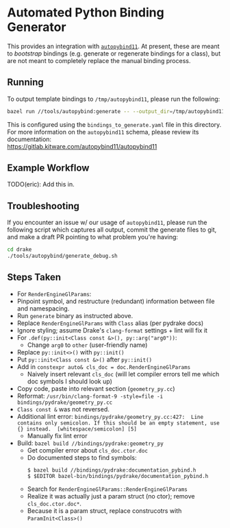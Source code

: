 # Automated Python Binding Generator

This provides an integration with
[`autopybind11`](https://gitlab.kitware.com/autopybind11/autopybind11). At present, these are meant to *bootstrap* bindings
(e.g. generate or regenerate bindings for a class), but are not meant to
completely replace the manual binding process.

## Running

To output template bindings to `/tmp/autopybind11`, please run the following:

```sh
bazel run //tools/autopybind:generate -- --output_dir=/tmp/autopybind11
```

This is configured using the `bindings_to_generate.yaml` file in this
directory. For more information on the `autopybind11` schema, please review its 
documentation:
<br/>
<https://gitlab.kitware.com/autopybind11/autopybind11>

## Example Workflow

TODO(eric): Add this in.

## Troubleshooting

If you encounter an issue w/ our usage of `autopybind11`, please run the
following script which captures all output, commit the generate files to git,
and make a draft PR pointing to what problem you're having:

```sh
cd drake
./tools/autopybind/generate_debug.sh
```

## Steps Taken

- For `RenderEngineGlParams`:
- Pinpoint symbol, and restructure (redundant) information between file and
  namespacing.
- Run `generate` binary as instructed above.
- Replace `RenderEngineGlParams` with `Class` alias (per pydrake docs)
- Ignore styling; assume Drake's `clang-format` settings + lint will fix it
- For `.def(py::init<Class const &>(), py::arg("arg0"))`:
    - Change `arg0` to `other` (user-friendly name)
- Replace `py::init<>()` with `py::init()`
- Put `py::init<Class const &>()` after `py::init()`
- Add in `constexpr auto& cls_doc = doc.RenderEngineGlParams`
    - Naively insert relevant `cls_doc` (will let compiler errors tell me which
      doc symbols I should look up)
- Copy code, paste into relevant section (`geometry_py.cc`)
- Reformat:
  `/usr/bin/clang-format-9 -style=file -i bindings/pydrake/geometry_py.cc`
- `Class const &` was not reversed.
- Additional lint error:
  `bindings/pydrake/geometry_py.cc:427:  Line contains only semicolon. If this should be an empty statement, use {} instead.  [whitespace/semicolon] [5]`
    - Manually fix lint error
- Build: `bazel build //bindings/pydrake:geometry_py`
  - Get compiler error about `cls_doc.ctor.doc`
  - Do documented steps to find symbols:
    ```
    $ bazel build //bindings/pydrake:documentation_pybind.h
    $ $EDITOR bazel-bin/bindings/pydrake/documentation_pybind.h
    ```
  - Search for `RenderEngineGlParams::RenderEngineGlParams`
  - Realize it was actually just a param struct (no ctor); remove `cls_doc.ctor.doc*`.
  - Because it is a param struct, replace construcotrs with `ParamInit<Class>()`
